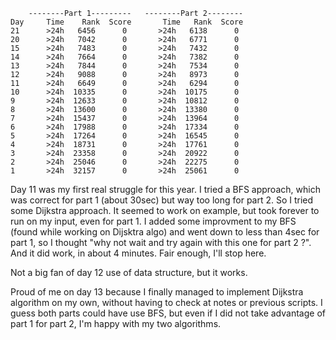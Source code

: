         --------Part 1---------   --------Part 2--------
    Day     Time    Rank  Score       Time   Rank  Score
    21      >24h   6456      0       >24h   6138      0
    20      >24h   7042      0       >24h   6771      0
    15      >24h   7483      0       >24h   7432      0
    14      >24h   7664      0       >24h   7382      0
    13      >24h   7844      0       >24h   7534      0
    12      >24h   9088      0       >24h   8973      0
    11      >24h   6649      0       >24h   6294      0
    10      >24h  10335      0       >24h  10175      0
    9       >24h  12633      0       >24h  10812      0
    8       >24h  13600      0       >24h  13380      0
    7       >24h  15437      0       >24h  13964      0
    6       >24h  17988      0       >24h  17334      0
    5       >24h  17264      0       >24h  16545      0
    4       >24h  18731      0       >24h  17761      0
    3       >24h  23358      0       >24h  20922      0
    2       >24h  25046      0       >24h  22275      0
    1       >24h  32157      0       >24h  25061      0


Day 11 was my first real struggle for this year. I tried a BFS approach, which was correct for part 1 (about 30sec) but way too long for part 2. So I tried some Dijkstra approach. It seemed to work on example, but took forever to run on my input, even for part 1. I added some improvment to my BFS (found while working on Dijsktra algo) and went down to less than 4sec for part 1, so I thought "why not wait and try again with this one for part 2 ?". And it did work, in about 4 minutes. Fair enough, I'll stop here.

Not a big fan of day 12 use of data structure, but it works.

Proud of me on day 13 because I finally managed to implement Dijkstra algorithm on my own, without having to check at notes or previous scripts. I guess both parts could have use BFS, but even if I did not take advantage of part 1 for part 2, I'm happy with my two algorithms.
